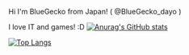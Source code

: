 Hi I'm BlueGecko from Japan! ( @BlueGecko_dayo )

I love IT and games! :D
[![Anurag's GitHub stats](https://github-readme-stats.vercel.app/api?username=BlueGeckoLOL)](https://github.com/anuraghazra/github-readme-stats)

[![Top Langs](https://github-readme-stats.vercel.app/api/top-langs/?username=BlueGeckoLOL&layout=compact)](https://github.com/anuraghazra/github-readme-stats)
